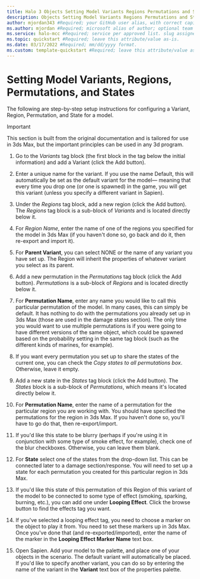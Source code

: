 ```yaml
---
title: Halo 3 Objects Setting Model Variants Regions Permutations and States #Required; page title is displayed in search results. Include the brand.
description: Objects Setting Model Variants Regions Permutations and States for Halo 3 Modding Documentation. #Required; article description that is displayed in search results. 
author: mjordan343 #Required; your GitHub user alias, with correct capitalization.
ms.author: mjordan #Required; microsoft alias of author; optional team alias.
ms.service: halo-mcc #Required; service per approved list. slug assigned by ACOM.
ms.topic: quickstart #Required; leave this attribute/value as-is.
ms.date: 03/17/2022 #Required; mm/dd/yyyy format.
ms.custom: template-quickstart #Required; leave this attribute/value as-is.
---
```


# Setting Model Variants, Regions, Permutations, and States

The following are step-by-step setup instructions for configuring a Variant, Region, Permutation, and State for a model.

> [!IMPORTANT]
> This section is built from the original documentation and is tailored for use in 3ds Max, but the important principles can be used in any 3d program.

1. Go to the *Variants* tag block (the first block in the tag below the initial information) and add a Variant (click the Add button).

1. Enter a unique name for the variant. If you use the name Default, this will automatically be set as the default variant for the model— meaning that every time you drop one (or one is spawned) in the game, you will get this variant (unless you specify a different variant in Sapien).

1. Under the *Regions* tag block, add a new region (click the Add button). The *Regions* tag block is a sub-block of *Variants* and is located directly below it.

1. For *Region Name*, enter the name of one of the regions you specified for the model in 3ds Max (if you haven't done so, go back and do it, then re-export and import it).

1. For **Parent Variant**, you can select NONE or the name of any variant you have set up. The Region will inherit the properties of whatever variant you select as its parent.

1. Add a new permutation in the *Permutations* tag block (click the Add button). *Permutations* is a sub-block of *Regions* and is located directly below it.

1. For **Permutation Name**, enter any name you would like to call this particular permutation of the model. In many cases, this can simply be default. It has nothing to do with the permutations you already set up in 3ds Max (those are used in the damage states section). The only time you would want to use multiple permutations is if you were going to have different versions of the same object, which could be spawned based on the probability setting in the same tag block (such as the different kinds of marines, for example).

1. If you want every permutation you set up to share the states of the current one, you can check the *Copy states to all permutations box*. Otherwise, leave it empty.

1. Add a new state in the *States* tag block (click the Add button). The *States* block is a sub-block of *Permutations*, which means it's located directly below it.

1. For **Permutation Name**, enter the name of a permutation for the particular region you are working with. You should have specified the permutations for the region in 3ds Max. If you haven't done so, you'll have to go do that, then re-export/import.

1. If you'd like this state to be blurry (perhaps if you're using it in conjunction with some type of smoke effect, for example), check one of the blur checkboxes. Otherwise, you can leave them blank.

1. For **State** select one of the states from the drop-down list. This can be connected later to a damage section/response. You will need to set up a state for each permutation you created for this particular region in 3ds Max.

1. If you'd like this state of this permutation of this Region of this variant of the model to be connected to some type of effect (smoking, sparking, burning, etc.), you can add one under **Looping Effect**. Click the browse button to find the effects tag you want.

1. If you've selected a looping effect tag, you need to choose a marker on the object to play it from. You need to set these markers up in 3ds Max. Once you've done that (and re-exported/imported), enter the name of the marker in the **Looping Effect Marker Name** text box.

1. Open Sapien. Add your model to the palette, and place one of your objects in the scenario. The default variant will automatically be placed. If you'd like to specify another variant, you can do so by entering the name of the variant in the **Variant** text box of the properties palette.
